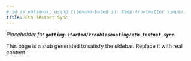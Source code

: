 ```yaml
---
# id is optional; using filename-based id. Keep frontmatter simple.
title: Eth Testnet Sync
---
```


_Placeholder for **`getting-started/troubleshooting/eth-testnet-sync`**._

This page is a stub generated to satisfy the sidebar.
Replace it with real content.
